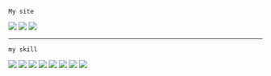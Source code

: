 `My site`

[<img src="https://img.shields.io/badge/@bordercollie.95-E4405F?style=for-the-badge&logo=Instagram&logoColor=white">](https://www.instagram.com/bordercollie.95/)
[<img src="https://img.shields.io/badge/@colley0326-20C997?style=for-the-badge&logo=Velog&logoColor=white">](https://velog.io/@colley0326)
[<img src="https://img.shields.io/badge/mysite-F68315?style=for-the-badge&logo=HomeAdvisor&logoColor=white">](https://longboard.monster/)

---

`my skill`

<img src="https://img.shields.io/badge/HTML5-E34F26?style=for-the-badge&logo=HTML5&logoColor=white"> <img src="https://img.shields.io/badge/CSS3-1572B6?style=for-the-badge&logo=CSS3&logoColor=white"> <img src="https://img.shields.io/badge/Sass-CC6699?style=for-the-badge&logo=Sass&logoColor=white"> <img src="https://img.shields.io/badge/JSS-F7DF1E?style=for-the-badge&logo=JSS&logoColor=white"> <img src="https://img.shields.io/badge/Node.js-339933?style=for-the-badge&logo=Node.js&logoColor=white"> <img src="https://img.shields.io/badge/Vue.js-4FC08D?style=for-the-badge&logo=Vue.js&logoColor=white"> <img src="https://img.shields.io/badge/PHP-777BB4?style=for-the-badge&logo=PHP&logoColor=white"> <img src="https://img.shields.io/badge/MySQL-4479A1?style=for-the-badge&logo=MySQL&logoColor=white">


<!--
**dogcolley/dogcolley** is a ✨ _special_ ✨ repository because its `README.md` (this file) appears on your GitHub profile.

Here are some ideas to get you started:

- 🔭 I’m currently working on ...
- 🌱 I’m currently learning ...
- 👯 I’m looking to collaborate on ...
- 🤔 I’m looking for help with ...
- 💬 Ask me about ...
- 📫 How to reach me: ...
- 😄 Pronouns: ...
- ⚡ Fun fact: ...
-->
